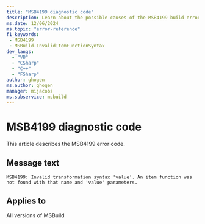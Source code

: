 ```yaml
---
title: "MSB4199 diagnostic code"
description: Learn about the possible causes of the MSB4199 build error, and get troubleshooting tips.
ms.date: 12/06/2024
ms.topic: "error-reference"
f1_keywords:
 - MSB4199
 - MSBuild.InvalidItemFunctionSyntax
dev_langs:
  - "VB"
  - "CSharp"
  - "C++"
  - "FSharp"
author: ghogen
ms.author: ghogen
manager: mijacobs
ms.subservice: msbuild
---
```


# MSB4199 diagnostic code

<!-- :::ErrorDefinitionDescription::: -->
<!-- :::editable-content name="introDescription"::: -->
This article describes the MSB4199 error code.
<!-- :::editable-content-end::: -->

## Message text

`MSB4199: Invalid transformation syntax 'value'. An item function was not found with that name and 'value' parameters.`

<!-- :::editable-content name="postOutputDescription"::: -->
<!--
{StrBegin="MSB4199: "}
      UE: This message is shown when the user attempts to call a transformation on an item, but has used the incorrect syntax
      LOCALIZATION: "{0}" is the function which is in error
-->
<!-- :::editable-content-end::: -->
<!-- :::ErrorDefinitionDescription-end::: -->

## Applies to

All versions of MSBuild
